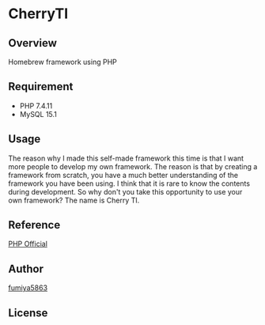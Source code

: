 # CherryTI

## Overview
Homebrew framework using PHP

## Requirement
- PHP 7.4.11
- MySQL 15.1

## Usage
The reason why I made this self-made framework this time is that I want more people to develop my own framework. The reason is that by creating a framework from scratch, you have a much better understanding of the framework you have been using. I think that it is rare to know the contents during development. So why don't you take this opportunity to use your own framework?
The name is Cherry TI.

## Reference
[PHP Official](https://www.php.net/manual/en/book.array.php)

## Author
[fumiya5863](https://github.com/fumiya5863)

## License
